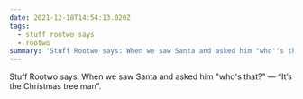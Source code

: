 ```yaml
---
date: 2021-12-18T14:54:13.020Z
tags:
  - stuff rootwo says
  - rootwo
summary: 'Stuff Rootwo says: When we saw Santa and asked him "who''s that?'
---
```

Stuff Rootwo says: When we saw Santa and asked him "who's that?" — “It’s the Christmas tree man”. 
